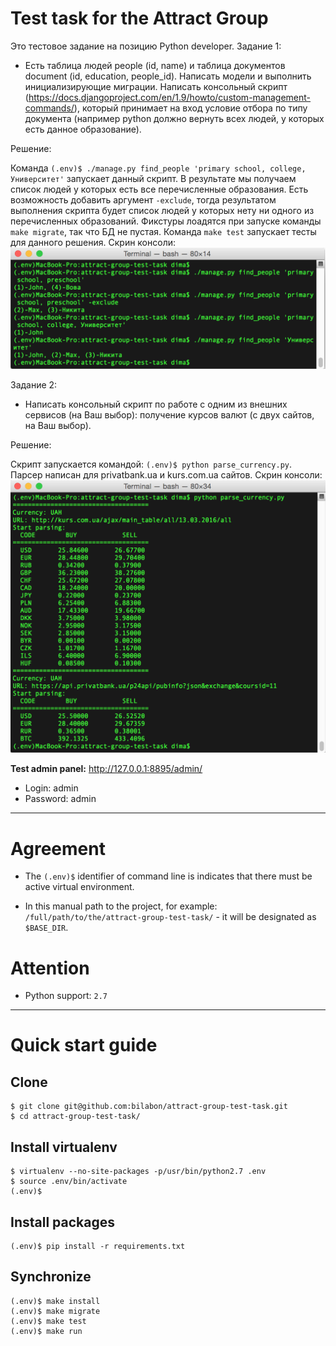 Test task for the Attract Group
======

Это тестовое задание на позицию Python developer.
Задание 1:

- Есть таблица людей people (id, name) и таблица документов document (id, education, people_id).
Написать модели и выполнить инициализирующие миграции. Написать консольный скрипт (https://docs.djangoproject.com/en/1.9/howto/custom-management-commands/), который принимает на вход условие отбора по типу документа (например python должно вернуть всех людей, у которых есть данное образование).

Решение:

Команда `(.env)$ ./manage.py find_people 'primary school, college, Университет'` запускает данный скрипт. В результате мы получаем список людей у которых есть все перечисленные образования. Есть возможность добавить аргумент `-exclude`, тогда результатом выполнения скрипта будет список людей у которых нету ни одного из перечисленных образований.
Фикстуры лоадятся при запуске команды `make migrate`, так что БД не пустая. Команда `make test` запускает тесты для данного решения.
Скрин консоли:
![Скрин выполнения задания 1](https://raw.githubusercontent.com/bilabon/attract-group-test-task/master/static/task1.png)

Задание 2:

- Написать консольный скрипт по работе с одним из внешних сервисов (на Ваш выбор): получение курсов валют (с двух сайтов, на Ваш выбор).

Решение:

Скрипт запускается командой: `(.env)$ python parse_currency.py`. Парсер написан для privatbank.ua и kurs.com.ua сайтов.
Скрин консоли:
![Скрин выполнения задания 1](https://raw.githubusercontent.com/bilabon/attract-group-test-task/master/static/task2.png)


**Test admin panel:** http://127.0.0.1:8895/admin/

- Login: admin
- Password: admin

-------

Agreement
=========

- The `(.env)$` identifier of command line is indicates that there must be active virtual environment.

- In this manual path to the project, for example: `/full/path/to/the/attract-group-test-task/` - it will be designated as `$BASE_DIR`.


Attention
=========

- Python support: `2.7`
-------

Quick start guide
=================

Clone
-----


    $ git clone git@github.com:bilabon/attract-group-test-task.git
    $ cd attract-group-test-task/


Install virtualenv
------------------


    $ virtualenv --no-site-packages -p/usr/bin/python2.7 .env
    $ source .env/bin/activate
    (.env)$


Install packages
----------------


    (.env)$ pip install -r requirements.txt


Synchronize
----------------

    (.env)$ make install
    (.env)$ make migrate
    (.env)$ make test
    (.env)$ make run
